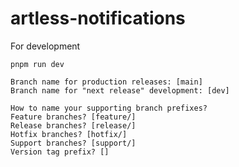 # artless-notifications
For development
```
pnpm run dev
```

```
Branch name for production releases: [main]
Branch name for "next release" development: [dev]

How to name your supporting branch prefixes?
Feature branches? [feature/]
Release branches? [release/]
Hotfix branches? [hotfix/]
Support branches? [support/]
Version tag prefix? []
```
